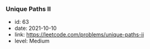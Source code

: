 ### Unique Paths II

* id: 63
* date: 2021-10-10
* link: https://leetcode.com/problems/unique-paths-ii
* level: Medium
